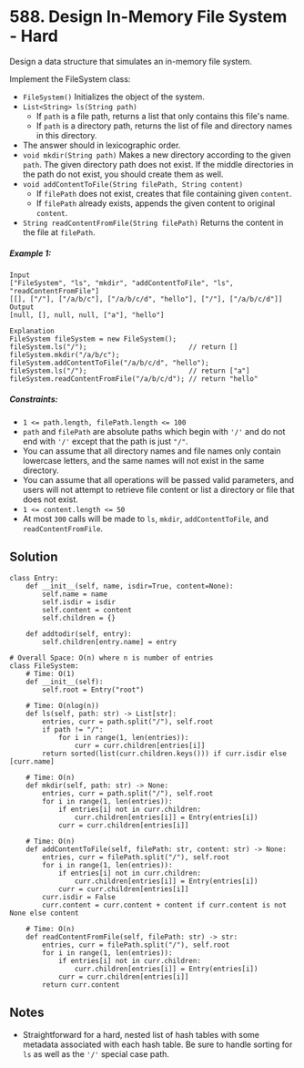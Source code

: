 # 588. Design In-Memory File System - Hard

Design a data structure that simulates an in-memory file system.

Implement the FileSystem class:

- `FileSystem()` Initializes the object of the system.
- `List<String> ls(String path)`
    - If `path` is a file path, returns a list that only contains this file's name.
    - If `path` is a directory path, returns the list of file and directory names in this directory.
- The answer should in lexicographic order.
- `void mkdir(String path)` Makes a new directory according to the given `path`. The given directory path does not exist. If the middle directories in the path do not exist, you should create them as well.
- `void addContentToFile(String filePath, String content)`
    - If `filePath` does not exist, creates that file containing given `content`.
    - If `filePath` already exists, appends the given content to original `content`.
- `String readContentFromFile(String filePath)` Returns the content in the file at `filePath`.


##### Example 1:

```
Input
["FileSystem", "ls", "mkdir", "addContentToFile", "ls", "readContentFromFile"]
[[], ["/"], ["/a/b/c"], ["/a/b/c/d", "hello"], ["/"], ["/a/b/c/d"]]
Output
[null, [], null, null, ["a"], "hello"]

Explanation
FileSystem fileSystem = new FileSystem();
fileSystem.ls("/");                         // return []
fileSystem.mkdir("/a/b/c");
fileSystem.addContentToFile("/a/b/c/d", "hello");
fileSystem.ls("/");                         // return ["a"]
fileSystem.readContentFromFile("/a/b/c/d"); // return "hello"
```

##### Constraints:

- `1 <= path.length, filePath.length <= 100`
- `path` and `filePath` are absolute paths which begin with `'/'` and do not end with `'/'` except that the path is just `"/"`.
- You can assume that all directory names and file names only contain lowercase letters, and the same names will not exist in the same directory.
- You can assume that all operations will be passed valid parameters, and users will not attempt to retrieve file content or list a directory or file that does not exist.
- `1 <= content.length <= 50`
- At most `300` calls will be made to `ls`, `mkdir`, `addContentToFile`, and `readContentFromFile`.

## Solution

```
class Entry:
    def __init__(self, name, isdir=True, content=None):
        self.name = name
        self.isdir = isdir
        self.content = content
        self.children = {}
    
    def addtodir(self, entry):
        self.children[entry.name] = entry

# Overall Space: O(n) where n is number of entries
class FileSystem:
    # Time: O(1)
    def __init__(self):
        self.root = Entry("root")

    # Time: O(nlog(n))
    def ls(self, path: str) -> List[str]:
        entries, curr = path.split("/"), self.root
        if path != "/":
            for i in range(1, len(entries)):
                curr = curr.children[entries[i]]
        return sorted(list(curr.children.keys())) if curr.isdir else [curr.name]

    # Time: O(n)
    def mkdir(self, path: str) -> None:
        entries, curr = path.split("/"), self.root
        for i in range(1, len(entries)):
            if entries[i] not in curr.children:
                curr.children[entries[i]] = Entry(entries[i])
            curr = curr.children[entries[i]]

    # Time: O(n)
    def addContentToFile(self, filePath: str, content: str) -> None:
        entries, curr = filePath.split("/"), self.root
        for i in range(1, len(entries)):
            if entries[i] not in curr.children:
                curr.children[entries[i]] = Entry(entries[i])
            curr = curr.children[entries[i]]
        curr.isdir = False
        curr.content = curr.content + content if curr.content is not None else content

    # Time: O(n)
    def readContentFromFile(self, filePath: str) -> str:
        entries, curr = filePath.split("/"), self.root
        for i in range(1, len(entries)):
            if entries[i] not in curr.children:
                curr.children[entries[i]] = Entry(entries[i])
            curr = curr.children[entries[i]]
        return curr.content
```

## Notes
- Straightforward for a hard, nested list of hash tables with some metadata associated with each hash table. Be sure to handle sorting for `ls` as well as the `'/'` special case path.